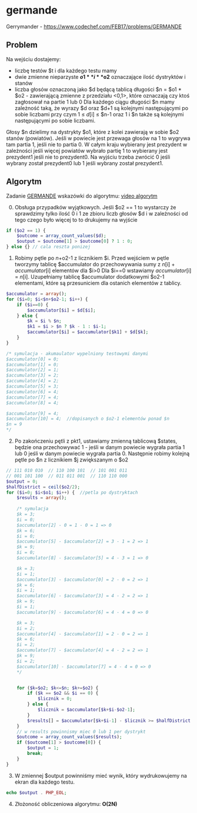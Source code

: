 # germande

Gerrymander - https://www.codechef.com/FEB17/problems/GERMANDE

## Problem

Na wejściu dostajemy: 
- liczbę testów $t i dla każdego testu mamy
- dwie zmienne nieparzyste **$o1** i **$o2** oznaczające ilość dystryktów i stanów 
- liczba głosów oznaczoną jako $d będącą tablicą długości $n = $o1 * $o2 - zawierającą zmienne z przedziału <0,1>, które oznaczają czy ktoś zagłosował na partie 1 lub 0 
Dla każdego ciągu długości $n mamy zależność taką, że wyrazy $d oraz $d+1 są kolejnymi następującymi po sobie liczbami przy czym 1 ≤ $d[$i] ≤ $n-1 oraz 1 i $n także są kolejnymi następującymi po sobie liczbami.

Głosy $n dzielimy na dystrykty $o1, które z kolei zawierają w sobie $o2 stanów (powiatów). Jeśli w powiecie jest przewaga głosów na 1 to wygrywa tam partia 1, jeśli nie to 
partia 0. W całym kraju wybierany jest prezydent w zależności jeśli więcej powiatów wybrało partię 1 to wybierany jest prezydent1 jeśli nie to prezydent0.
Na wyjściu trzeba zwrócić 0 jeśli wybrany został prezydent0 lub 1 jeśli wybrany został prezydent1.

## Algorytm

Zadanie [GERMANDE](https://www.codechef.com/FEB17/problems/GERMANDE) wskazówki do algorytmu: [video algorytm](https://www.youtube.com/watch?v=0b95f4y5s6A)

0. Obsługa przypadków wyjątkowych. Jeśli $o2 == 1 to wystarczy że sprawdzimy tylko ilość 0 i 1 ze zbioru liczb głosów $d i w zależności od tego czego było więcej to to drukujemy na wyjście
```php
if ($o2 == 1) {
    $outcome = array_count_values($d);
    $output = $outcome[1] > $outcome[0] ? 1 : 0;
} else {} // cala reszta ponizej
```

1. Robimy pętle po $n+$o2-1 z licznikiem $i. Przed wejściem w pętle tworzymy tablicę $accumulator do przechowywania sumy z $n[$i] + $accumulator[$i] elementów dla $i>0
Dla $i==0 wstawiamy $accumulator[$i] = $n[$i]. Uzupełniamy tablicę $accumulator dodatkowymi $o2-1 elementami, które są przesuniciem dla ostanich elementów z tablicy.
```php
$accumulator = array();
for ($i=0; $i<$n+$o2-1; $i++) {
    if ($i==0) {
        $accumulator[$i] = $d[$i];
    } else {
        $k = $i % $n;
        $k1 = $i > $n ? $k - 1 : $i-1;
        $accumulator[$i] = $accumulator[$k1] + $d[$k];
    }
} 

/* symulacja - akumaulator wypelniony testowymi danymi
$accumulator[0] = 0;
$accumulator[1] = 0;
$accumulator[2] = 1;
$accumulator[3] = 2;
$accumulator[4] = 2;
$accumulator[5] = 3;
$accumulator[6] = 4;
$accumulator[7] = 4;
$accumulator[8] = 4;

$accumulator[9] = 4;
$accumulator[10] = 4;  //dopisanych o $o2-1 elementów ponad $n
$n = 9
*/

```

2. Po zakończeniu pętli z pkt1, ustawiamy zmienną tablicową $states, będzie ona przechowywać 1 - jeśli w danym powiecie wygrała partia 1 lub 0 jeśli w danym powiecie wygrała partia 0. Następnie robimy kolejną pętle po $n z licznikiem $j zwiększanym o $o2
```php
// 111 010 010  // 110 100 101  // 101 001 011
// 001 101 100  // 011 011 001  // 110 110 000
$output = 0;
$halfDistrict = ceil($o2/2);
for ($i=0; $i<$o1; $i++) {  //petla po dystryktach
    $results = array();
    
    /* symulacja
    $k = 3;
    $i = 0;
    $accumulator[2] - 0 = 1 - 0 = 1 => 0
    $k = 6;
    $i = 0;
    $accumulator[5] - $accumulator[2] = 3 - 1 = 2 => 1
    $k = 9;
    $i = 0;
    $accumulator[8] - $accumulator[5] = 4 - 3 = 1 => 0

    $k = 3;
    $i = 1;
    $accumulator[3] - $accumulator[0] = 2 - 0 = 2 => 1
    $k = 6;
    $i = 1;
    $accumulator[6] - $accumulator[3] = 4 - 2 = 2 => 1
    $k = 9;
    $i = 1;
    $accumulator[9] - $accumulator[6] = 4 - 4 = 0 => 0

    $k = 3;
    $i = 2;
    $accumulator[4] - $accumulator[1] = 2 - 0 = 2 => 1
    $k = 6;
    $i = 2;
    $accumulator[7] - $accumulator[4] = 4 - 2 = 2 => 1
    $k = 9;
    $i = 2;
    $accumulator[10] - $accumulator[7] = 4 - 4 = 0 => 0
    */


    for ($k=$o2; $k<=$n; $k+=$o2) {
        if ($k == $o2 && $i == 0) {
            $licznik = 0;
        } else {
            $licznik = $accumulator[$k+$i-$o2-1];
        }
        $results[] = $accumulator[$k+$i-1] - $licznik >= $halfDistrict ? 1 : 0;
    }
    // w results powinnismy miec 0 lub 1 per dystrykt
    $outcome = array_count_values($results);
    if ($outcome[1] > $outcome[0]) {
        $output = 1;
        break;
    }
}

```

3. W zmiennej $output powinniśmy mieć wynik, który wydrukowujemy na ekran dla każdego testu.
```php
echo $output . PHP_EOL;
```

4. Złożoność obliczeniowa algorytmu: **O(2N)**
 

